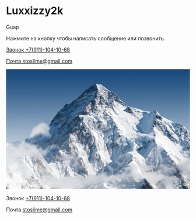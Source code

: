 # Luxxizzy2k
Guap
<p>Нажмите на кнопку чтобы написать сообщение или позвонить.</p>
<a href="+7(911)-104-10-68">Звонок +7(911)-104-10-68 </a> 

<a href="stoslime@gmail.com">Почта stoslime@gmail.com </a>



<img src="istockphoto-1288385045-612x612.jpg" alt="альтернативный текст">





<p>Звонок <a href="tel:+79111041068"> +7(911)-104-10-68 </a></p>
<p>Почта <a href="mailto:stoslime@gmail.com"> stoslime@gmail.com </a></p>
